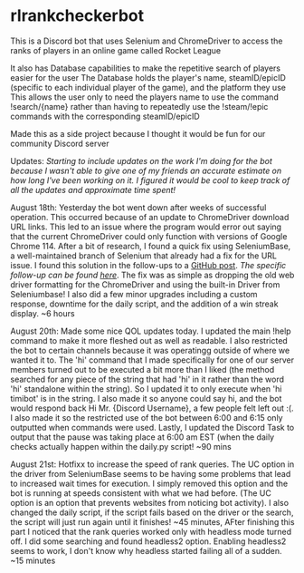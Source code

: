 # rlrankcheckerbot
This is a Discord bot that uses Selenium and ChromeDriver to access the ranks of players in an online game called Rocket League

It also has Database capabilities to make the repetitive search of players easier for the user 
  The Database holds the player's name, steamID/epicID (specific to each individual player of the game), and the platform they use
  This allows the user only to need the players name to use the command !search/{name} rather than having to repeatedly use the !steam/!epic commands with the corresponding steamID/epicID

Made this as a side project because I thought it would be fun for our community Discord server

Updates:
*Starting to include updates on the work I'm doing for the bot because I wasn't able to give one of my friends an accurate estimate on how long I've been working on it. I figured it would be cool to keep track of all the updates and approximate time spent!*

  August 18th:
    Yesterday the bot went down after weeks of successful operation. This occurred because of an update to ChromeDriver download URL links. This led to an issue where the program would error out saying that the current ChromeDriver could only function with versions of Google Chrome 114. After a bit of research, I found a quick fix using SeleniumBase, a well-maintained branch of Selenium that already had a fix for the URL issue. I found this solution in the follow-ups to a [GitHub post](https://github.com/ultrafunkamsterdam/undetected-chromedriver/issues/1477). *The specific follow-up can be found [here](https://github.com/ultrafunkamsterdam/undetected-chromedriver/issues/1477#issuecomment-1680867979)*. The fix was as simple as dropping the old web driver formatting for the ChromeDriver and using the built-in Driver from Seleniumbase! I also did a few minor upgrades including a custom response, downtime for the daily script, and the addition of a win streak display. ~6 hours

  August 20th:
    Made some nice QOL updates today. I updated the main !help command to make it more fleshed out as well as readable. I also restricted the bot to certain channels because it was operatingg outside of where we wanted it to. The 'hi' command that I made specifically for one of our server members turned out to be executed a bit more than I liked (the method searched for any piece of the string that had 'hi' in it rather than the word 'hi' standalone within the string). So I updated it to only execute when 'hi timibot' is in the string. I also made it so anyone could say hi, and the bot would respond back Hi Mr. {Discord Username}, a few people felt left out :(. I also made it so the restricted use of the bot between 6:00 and 6:15 only outputted when commands were used. Lastly, I updated the Discord Task to output that the pause was taking place at 6:00 am EST (when the daily checks actually happen within the daily.py script! ~90 mins

  August 21st:
    Hotfixx to increase the speed of rank queries. The UC option in the driver from SeleniumBase seems to be having some problems that lead to increased wait times for execution. I simply removed this option and the bot is running at speeds consistent with what we had before. (The UC option is an option that prevents websites from noticing bot activity). I also changed the daily script, if the script fails based on the driver or the search, the script will just run again until it finishes! ~45 minutes, AFter finishing this part I noticed that the rank queries worked only with headless mode turned off. I did some searching and found headless2 option. Enabling headless2 seems to work, I don't know why headless started failing all of a sudden. ~15 minutes
